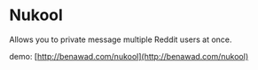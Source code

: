 # Nukool

Allows you to private message multiple Reddit users at once.

demo: [http://benawad.com/nukool](http://benawad.com/nukool)
